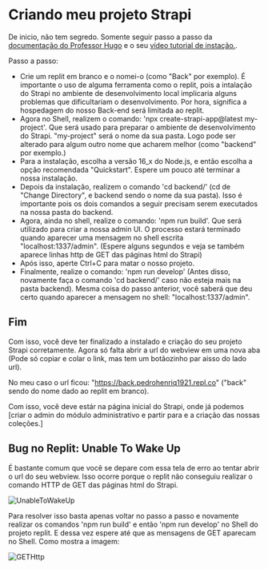 # Criando meu projeto Strapi

De inicio, não tem segredo. Somente seguir passo a passo da [documentação do Professor Hugo](https://prism-longship-bba.notion.site/Strapi-a1582570ea6e4946a9ad5197b256a239#90f7276673cc47e7888bbfc7532cb935) e o seu [vídeo tutorial de instação.](https://www.youtube.com/watch?v=U-Lf6A_ZCEM).

Passo a passo:
- Crie um replit em branco e o nomei-o (como "Back" por exemplo). É importante o uso de alguma ferramenta como o replit, pois a intalação do Strapi no ambiente de desenvolvimento local implicaria alguns problemas que dificultariam o desenvolvimento. Por hora, significa a hospedagem do nosso Back-end será limitada ao replit.
- Agora no Shell, realizem o comando: 'npx create-strapi-app@latest my-project'. Que será usado para preparar o ambiente de desenvolvimento do Strapi. "my-project" será o nome da sua pasta. Logo pode ser alterado para algum outro nome que acharem melhor (como "backend" por exemplo.)
- Para a instalação, escolha a versão 16_x do Node.js, e então escolha a opção recomendada "Quickstart". Espere um pouco até terminar a nossa instalação.
- Depois da instalação, realizem o comando 'cd backend/' (cd de "Change Directory", e backend sendo o nome da sua pasta). Isso é importante pois os dois comandos a seguir precisam serem executados na nossa pasta do backend.
- Agora, ainda no shell, realize o comando: 'npm run build'. Que será utilizado para criar a nossa admin UI. O processo estará terminado quando aparecer uma mensagem no shell escrita "localhost:1337/admin". (Espere alguns segundos e veja se também aparece linhas http de GET das páginas html do Strapi)
- Após isso, aperte Ctrl+C para matar o nosso projeto.
- Finalmente, realize o comando: 'npm run develop' (Antes disso, novamente faça o comando 'cd backend/' caso não esteja mais na pasta backend). Mesma coisa do passo anterior, você saberá que deu certo quando aparecer a mensagem no shell: "localhost:1337/admin".

## Fim

Com isso, você deve ter finalizado a instalado e criação do seu projeto Strapi corretamente. Agora só falta abrir a url do webview em uma nova aba (Pode só copiar e colar o link, mas tem um botãozinho par aisso do lado url).

No meu caso o url ficou: "https://back.pedrohenriq1921.repl.co" ("back" sendo do nome dado ao replit em branco).

Com isso, você deve estár na página inicial do Strapi, onde já podemos [criar o admin do módulo administrativo e partir para e a criação das nossas coleções.]

## Bug no Replit: Unable To Wake Up

É bastante comum que você se depare com essa tela de erro ao tentar abrir o url do seu webview. Isso ocorre porque o replit não conseguiu realizar o comando HTTP de GET das páginas html do Strapi.

![UnableToWakeUp](https://github.com/Pedroo722/Guia-Strapi/assets/132232273/dc671c49-910c-44ef-9d5d-e617996450b3)

Para resolver isso basta apenas voltar no passo a passo e novamente realizar os comandos 'npm run build' e então 'npm run develop' no Shell do projeto replit. E dessa vez espere até que as mensagens de GET aparecam no Shell. Como mostra a imagem:

![GETHttp](https://github.com/Pedroo722/Guia-Strapi/assets/132232273/e4bebc67-7aa1-4b63-b980-941eb916ae19)


